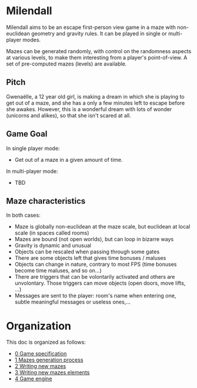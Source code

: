 Milendall
==========

Milendall aims to be an escape first-person view game in a maze with
non-euclidean geometry and gravity rules. It can be played in single or
multi-player modes.

Mazes can be generated randomly, with control on the randomness aspects at
various levels, to make them interesting from a player's point-of-view. A set of
pre-computed mazes (levels) are available.

Pitch
-----

Gwenaëlle, a 12 year old girl, is making a dream in which she is playing to get
out of a maze, and she has a only a few minutes left to escape before she
awakes. However, this is a wonderful dream with lots of wonder (unicorns and
alikes), so that she isn't scared at all.

Game Goal
---------

In single player mode:

- Get out of a maze in a given amount of time.

In multi-player mode:

- TBD

Maze characteristics
--------------------

In both cases:

- Maze is globally non-euclidean at the maze scale, but euclidean at local scale
  (in spaces called rooms)
- Mazes are bound (not open worlds), but can loop in bizarre ways
- Gravity is dynamic and unusual
- Objects can be rescaled when passing through some gates
- There are some objects left that gives time bonuses / maluses
- Objects can change in nature, contrary to most FPS (time bonuses become time
  maluses, and so on...)
- There are triggers that can be volontarily activated and others are
  unvolontary. Those triggers can move objects (open doors, move lifts, ...)
- Messages are sent to the player: room's name when entering one, subtle
  meaningful messages or useless ones,...

Organization
============

This doc is organized as follows:

- [0 Game specification](doc/0-specification.md)
- [1 Mazes generation process](doc/1-generation.md)
- [2 Writing new mazes](doc/2-writing_new_mazes.md)
- [3 Writing new mazes elements](doc/3-writing_maze_elements.md)
- [4 Game engine](doc/4-engine.md)
